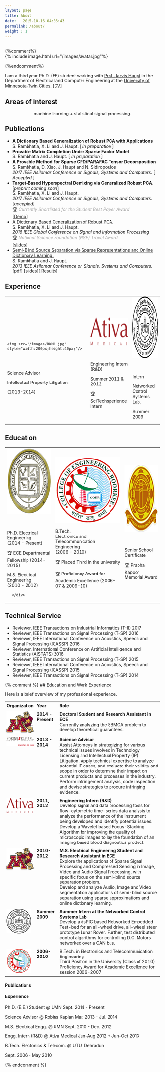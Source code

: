 ```yaml
---
layout: page
title: About
date:   2015-10-16 04:36:43
permalink: /about/
weight : 1
---
```



<br/>
{%comment%}

<br/>
{% include image.html url="/images/avatar.jpg"%}
<br/>

{%endcomment%}
<br/>



I am a third year Ph.D. (EE) student working with [Prof. Jarvis Haupt](http://www.ece.umn.edu/~jdhaupt/) in the Department of Electrical and Computer Engineering at the [University of Minnesota-Twin Cities](http://www.ece.umn.edu/).
[<a href="/docs/CV_SirishaRambhatla.pdf">CV</a>]

## Areas of interest
<div style="text-align:center;"> machine learning + statistical signal processing.</div>


## Publications
<div>
<ul>
<li> <strong>A Dictionary Based Generalization of Robust PCA with Applications </strong> 
 <br> S. Rambhatla, X. Li and J. Haupt. [<i> In preparation </i>]  <br>
 </li>
 <li> <strong>Provable Matrix Completion Under Sparse Factor Model </strong>
   <br> S. Rambhatla and J. Haupt. [<i> In preparation </i>] <br>
 </li>
 <li> <strong>A Provable Method For Sparse CPD/PARAFAC Tensor Decomposition </strong> 
   <br> S. Rambhatla, D. Xiao, J. Haupt and N. Sidiropoulos <br> <em> 2017 IEEE Asilomar Conference on Signals, Systems and Computers. </em> [<i> Accepted  </i>] <br>
 </li>
<li> <strong> Target-Based Hyperspectral Demixing via Generalized Robust PCA. </strong>[<i>preprint coming soon</i>]  <br> S. Rambhatla, X. Li and J. Haupt. <br> <em> 2017 IEEE Asilomar Conference on Signals, Systems and Computers. </em> [<i>accepted</i>] <br>
  &#127942; <em style="color:#AAA;"> Currently Shortlisted for the Student Best Paper Award </em> <br>
[<a href="http://127.0.0.1:4444/grpca/2017/05/11/HyperSpectral.html">Demo</a>]

 </li>
<li> <a href="http://ieeexplore.ieee.org/document/7906054/">A Dictionary Based Generalization of Robust PCA. </a>   <br> S. Rambhatla, X. Li and J. Haupt. <br> <em> 2016 IEEE Global Conference on Signal and Information Processing </em> <br>
  &#127942; <em style="color:#AAA;"> National Science Foundation (NSF) Travel Award </em> <br>
  [<a href="/docs/Dictionary_based_generalization_of_robust_PCA_Sirisha_R.pdf">slides</a>]
 </li>

<li> <a href="http://ieeexplore.ieee.org/document/6810587/">Semi-Blind Source Separation via Sparse Representations and Online Dictionary Learning. </a><br> S. Rambhatla and J. Haupt. <br> <em> 2013 IEEE Asilomar Conference on Signals, Systems and Computers.</em> <br> [<a href="http://arxiv.org/pdf/1212.0451v2.pdf">pdf</a>] [<a href="/docs/PresentationThesisPDF.pdf">slides</a>][<a href="/sbmca/2013/11/15/SBMCA.html"> Results</a>]

 </li>
</ul>
</div>

## Experience
<div>
<table >
<tr >
<td >
<div id="f1_container" >
<div id="f1_card" class="shadow">
  <div class="front face">
  <br/>
  <br/>
  <br/>

    <img src="/images/RKMC.jpg" style="width:200px;height:40px;"/>
    
  </div>
  <div class="back face center">
   <br/>
  <br/>
    <p>Science Advisor</p>
    <p>Intellectual Property Litigation</p>
    <p>(2013-2014)</p>
  </div>
</div>
</div>
</td>
<td>
<div id="f1_container" >
<div id="f1_card" class="shadow">
  <div class="front face"> 
  <br/>
  <br/>
    <img src="/images/Ativa.png" style="width:180px;height:90px;"/>
  </div>
  <div class="back face center">
   <br/>
  <br/>
    <p>Engineering Intern (R&D)</p>
    <p>Summer 2011 & 2012</p>
    <p> &#127942; SciTechsperience Intern</p>
  </div>
</div>
</div>
</td>
<td>
<div id="f1_container">
<div id="f1_card" class="shadow">
  <div class="front face">
    <img src="/images/IITK.png" style="width:200px;height:200px;"/>
  </div>
  <div class="back face center">
   <br/>
  <br/>
    <p> Intern</p>
    <p>Networked Control Systems Lab.</p>
        <p> Summer 2009</p>
  </div>
</div>
</div>
</td>
</tr>
</table>
</div>

## Education
<div>
<table border="0" >
<tr >
<td >
<div id="f1_container" >
<div id="f1_card" class="shadow">
  <div class="front face">
    <img src="/images/umn.jpeg" style="width:215px;height:215px;"/>
  </div>
  <div class="back face center">
    <br> 
    <br> 
    <p> Ph.D. Electrical Engineering <br> (2014 - Present)</p>
    <p> &#127942; ECE Departmental Fellowship (2014-2015)</p>
    <p>M.S. Electrical Engineering <br> (2010 - 2012)</p>
    

      </div>
  </div>
</div>

</td>
<td>
<div id="f1_container" >
<div id="f1_card" class="shadow">
  <div class="front face"> 
   <img src="/images/coer.png" style="width:215px;height:215px;"/>
  </div>
  <div class="back face center">
    <p> 
    B.Tech. <br>Electronics and Telecommunication Engineering <br> (2006 - 2010)</p>
    <p> &#127942; Placed Third in the university</p>
    <p> &#127942; Proficiency Award for Academic Excellence (2006-07 & 2009-10)</p>
  </div>
</div>
</div>
</td>
<td>
<div id="f1_container">
<div id="f1_card" class="shadow">
  <div class="front face">
    <img src="/images/stanns.png" style="width:215px;height:215px;"/>
  </div>
  <div class="back face center">
   <br/>
  <br/>
    <p> Senior School Certificate</p>
    <p>&#127942; Prabha Kapoor Memorial Award</p>
  </div>
</div>
</div>
</td>
</tr>
</table>
</div>



## Technical Service
<div>
<ul>
<li> Reviewer, IEEE  Transactions on Industrial Informatics (T-II) 2017</li>
<li> Reviewer, IEEE  Transactions on Signal Processing (T-SP) 2016</li>
<li> Reviewer, IEEE International Conference on Acoustics, Speech and Signal Processing (ICASSP) 2016</li>
<li> Reviewer, International Conference on Artificial Intelligence and Statistics (AISTATS) 2016</li>
<li> Reviewer, IEEE  Transactions on Signal Processing (T-SP) 2015</li>
<li> Reviewer, IEEE International Conference on Acoustics, Speech and Signal Processing (ICASSP) 2015</li>
<li> Reviewer, IEEE  Transactions on Signal Processing (T-SP) 2014</li>
</ul>
</div>
{% comment %} 
## Education and Work Experience

Here is a brief overview of my professional experience. 

<div>
<style>
table#t01, th#t01, td#t01 {
    
    border-collapse: collapse;
    text-align: top;
    vertical-align: top;
}
th#t01, td#t01 {
    padding: 5px;
    text-align: left;

    
}
</style>
<table id="t01" style="width:100%">
  <tr id="t01">
    <th id="t01">Organization</th>
    <th id="t01">Year     </th>
    <th id="t01">Role</th>
  </tr>
  <tr>
    <td id="t01" width="15%"><img src= "/images/GoldyM2outC.png" alt="umn" style="width:95px;height:70px;"></td>
    <td id="t01" valign= "top" width="15%"> <strong>2014 - Present </strong></td>
    <td id="t01"> <strong>Doctoral Student and Research Assistant in ECE</strong><br> Currently analyzing the SBMCA problem to develop theoretical guarantees.</td>
  </tr>
  <tr>
    <td id="t01"  width="15%"><img src= "/images/RKMC.jpg" alt="rkmc" style="width:110px;height:30px;"></td>
    <td id="t01"  width="15%"> <strong>2013 - 2014 </strong></td>
    <td id="t01" width="70%"> <strong>Science Advisor </strong><br> Assist Attorneys in strategizing for various technical issues involved in Technology Licensing and Intellectual Property (IP) Litigation. Apply technical expertise to analyze potential IP cases, and evaluate their validity and scope in order to determine their impact on current products and processes in the industry. Perform infringement analysis, code inspection and devise strategies to procure infringing evidence.</td>
  </tr>
  <tr>
    <td id="t01" valign= "top"><img src= "/images/Ativa.png" alt="ativa" align="middle" style="width:100px;height:50px;"></td>
    <td id="t01"> <strong>2011,  2012 </strong></td>
    <td id="t01"> <strong>Engineering Intern (R&D)</strong> <br> Develop signal and data processing tools for flow-cytometric time-series data analysis to analyze the performance of the instrument being developed and identify potential issues. <br> Develop a Wavelet based Focus-Stacking Algorithm for improving the quality of microscopic images to lay the foundation of an imaging based blood diagnostics product.</td>
  </tr>
  <tr>
    <td id="t01"><img src= "/images/GoldyM2outC.png" alt="umn" align="middle" style="width:95px;height:70px;"></td>
    <td id="t01"><strong>2010-2012</strong></td>
    <td id="t01"> <strong> M.S. Electrical Engineering Student and Research Assistant in ECE </strong><br> Explore the applications of Sparse Signal Processing and Compressed Sensing in Image, Video and Audio Signal Processing, with specific focus on the semi-blind source separation problem. <br> Develop and analyze Audio, Image and Video segmentation applications of semi-blind source separation using sparse approximations and online dictionary learning.</td>
  </tr>
  <tr>
    <td id="t01"><img src= "/images/IITK.png" alt="IITK" align="middle" style="width:80px;height:80px;"></td>
    <td id="t01"> <strong>Summer 2009</strong></td>
    <td id="t01"> <strong>Summer Intern at the Networked Control Systems Lab </strong><br> Develop a dsPIC based Networked Embedded Test-bed for an all-wheel drive, all-wheel steer prototype Lunar Rover. Further, test distributed control algorithms for controlling D.C. Motors networked over a CAN bus. </td>
  </tr>
   <tr>
    <td id="t01"><img src= "/images/coer.jpg" alt="COER" align="middle" style="width:80px;height:80px;"></td>
    <td id="t01"><strong>2006-2010</strong></td>
    <td id="t01">B.Tech. in Electronics and Telecommunication Engineering <br> Third Position in the University (Class of 2010) <br>Proficiency Award for Academic Excellence for session 2006-2007</td>
  </tr>
</table>
</div>

#### Publications

#### Experience


Ph.D. (E.E.) Student @ UMN Sept. 2014 - Present 

Science Advisor @ Robins Kaplan Mar. 2013 - Jul. 2014


M.S. Electrical Engg. @ UMN Sept. 2010 - Dec. 2012


Engg. Intern (R&D) @ Ativa Medical Jun-Aug 2012 + Jun-Oct 2013


B.Tech. Electonics & Telecom. @ UTU, Dehradun

Sept. 2006 - May 2010

{% endcomment %} 